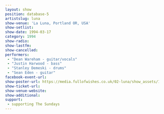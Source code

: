 ```yaml
---
layout: show
position: database-5
artistslug: luna
show-venue: 'La Luna, Portland OR, USA'
show-setlist:
show-date: 1994-03-17
category: 1994
show-radio:
show-lastfm:
show-cancelled:
performers:
 - "Dean Wareham - guitar/vocals"
 - "Justin Harwood - bass"
 - "Stanley Demeski - drums"
 - "Sean Eden - guitar"
facebook-event-url:
show-poster-url: https://media.fullofwishes.co.uk/02-luna/show_assets/1994-03-17/1994-03-17-luna-la-luna-portland-or-usa-poster.jpg
show-ticket-url:
show-venue-website:
show-additional:
support:
 - supporting The Sundays
---
```


